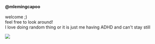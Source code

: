 


<div align="left">
  <b>@mlemingcapoo</b><br>
  <br>
  welcome ;)
  <br>
  feel free to look around!
  <br>
  I love doing random thing or it is just me having ADHD and can't stay still
  <div>
    <ul>
<!--       <li>i do what i want</li> -->
<!--       <li>make my own game</li> -->
<!--       <li>make my own AI agent</li> -->
<!--       <li>very insane</li> -->
<!--       <li>Vietnamese</li> -->
    </ul>
  </div>
<!--   <img src="https://capo-repo-mlemingcapoos-projects.vercel.app?user=mlemingcapoo&theme=dark&hide_border=false" alt="Capoo's Streak" /> -->
  <img src="https://github-readme-streak-stats.herokuapp.com/?user=mlemingcapoo&theme=dark&hide_border=false"/> <br>
<!--   <img src="https://github-readme-stats.vercel.app/api?username=mlemingcapoo&show_icons=true&theme=dark"/> <br> -->
<!--   <img src="https://github-readme-stats.vercel.app/api/top-langs/?username=mlemingcapoo&langs_count=6&show_icons=true&theme=gotham"/> -->
</div>

<br>
<!---
mlemingcapoo/mlemingcapoo is a ✨ special ✨ repository because its `README.md` (this file) appears on your GitHub profile.
You can click the Preview link to take a look at your changes.
--->
